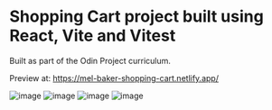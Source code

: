 # Shopping Cart project built using React, Vite and Vitest
Built as part of the Odin Project curriculum.

Preview at: https://mel-baker-shopping-cart.netlify.app/

![image](https://github.com/Melanie-J-Baker/shopping-cart/assets/104843873/400dd7f6-08b5-4999-b57e-36164d4a47f9)
![image](https://github.com/Melanie-J-Baker/shopping-cart/assets/104843873/822cfffa-083f-4512-a9f7-f598684325ce)
![image](https://github.com/Melanie-J-Baker/shopping-cart/assets/104843873/db657467-b709-4975-b421-26192ffe7e31)
![image](https://github.com/Melanie-J-Baker/shopping-cart/assets/104843873/84767ec8-6257-4431-8318-015c4efb57fa)

